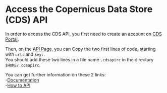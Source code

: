 #

# Access the Copernicus Data Store (CDS) API
In order to access the CDS API, you first need to create an account on [CDS Portal](https://cds.climate.copernicus.eu).

Then, on the [API Page](https://cds.climate.copernicus.eu/how-to-api), you can Copy the two first lines of code, starting with `url:` and `key:`.\
You should add these two lines in a file name `.cdsapirc` in the directory ` $HOME/.cdsapirc`.

You can get further information on these 2 links:\
-[Documentation](https://confluence.ecmwf.int/display/CKB/How+to+install+and+use+CDS+API+on+macOS)\
-[How to API](https://cds.climate.copernicus.eu/how-to-api)

